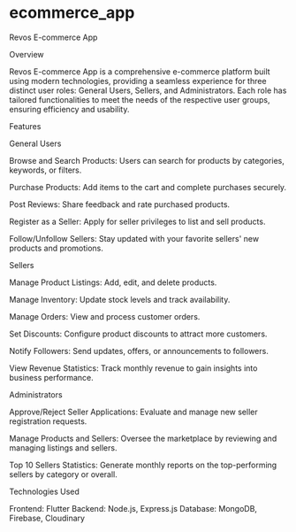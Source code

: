 # ecommerce_app
 Revos E-commerce App

Overview

Revos E-commerce App is a comprehensive e-commerce platform built using modern technologies, providing a seamless experience for three distinct user roles: General Users, Sellers, and Administrators. Each role has tailored functionalities to meet the needs of the respective user groups, ensuring efficiency and usability.

Features

General Users

Browse and Search Products: Users can search for products by categories, keywords, or filters.

Purchase Products: Add items to the cart and complete purchases securely.

Post Reviews: Share feedback and rate purchased products.

Register as a Seller: Apply for seller privileges to list and sell products.

Follow/Unfollow Sellers: Stay updated with your favorite sellers' new products and promotions.

Sellers

Manage Product Listings: Add, edit, and delete products.

Manage Inventory: Update stock levels and track availability.

Manage Orders: View and process customer orders.

Set Discounts: Configure product discounts to attract more customers.

Notify Followers: Send updates, offers, or announcements to followers.

View Revenue Statistics: Track monthly revenue to gain insights into business performance.

Administrators

Approve/Reject Seller Applications: Evaluate and manage new seller registration requests.

Manage Products and Sellers: Oversee the marketplace by reviewing and managing listings and sellers.

Top 10 Sellers Statistics: Generate monthly reports on the top-performing sellers by category or overall.

Technologies Used

Frontend: Flutter
Backend: Node.js, Express.js
Database: MongoDB, Firebase, Cloudinary
